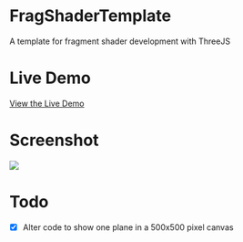 # FragShaderTemplate

A template for fragment shader development with ThreeJS

# Live Demo

[View the Live Demo](https://strawstack.github.io/FragShaderTemplate/.)

# Screenshot

[![](.screenshot.png)](https://strawstack.github.io/FragShaderTemplate/.)

# Todo

- [x] Alter code to show one plane in a 500x500 pixel canvas
